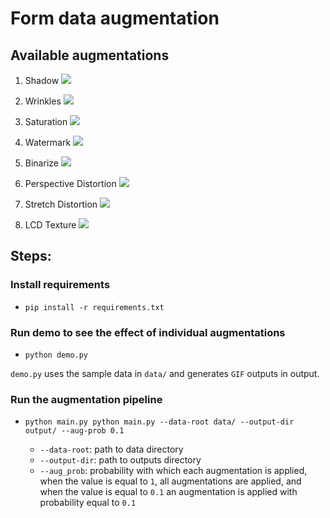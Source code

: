 # Form data augmentation

## Available augmentations
1. Shadow
![](https://github.com/gautam-aayush/form-data-augmentation/blob/main/output/shadow.gif)

2. Wrinkles
![](https://github.com/gautam-aayush/form-data-augmentation/blob/main/output/wrinkles.gif)

3. Saturation
![](https://github.com/gautam-aayush/form-data-augmentation/blob/main/output/gamma_saturation.gif)

4. Watermark
![](https://github.com/gautam-aayush/form-data-augmentation/blob/main/output/watermark.gif?raw=true)

5. Binarize
![](https://user-images.githubusercontent.com/70262751/111758313-71413b00-88c4-11eb-846e-4380ee32d606.png)

6. Perspective Distortion
![](https://github.com/gautam-aayush/form-data-augmentation/blob/main/output/perspective.gif?raw=true)

7. Stretch Distortion
![](https://github.com/gautam-aayush/form-data-augmentation/blob/main/output/stretch.gif?raw=true)

8. LCD Texture
![](https://github.com/gautam-aayush/form-data-augmentation/blob/main/output/lcd_overlay.gif?raw=true)

## Steps:

### Install requirements

* `pip install -r requirements.txt`

### Run demo to see the effect of individual augmentations
* `python demo.py`

`demo.py` uses the sample data in `data/` and generates `GIF` outputs in output.

### Run the augmentation pipeline
* `python main.py python main.py --data-root data/ --output-dir output/ --aug-prob 0.1`

    *  `--data-root`: path to data directory
    * `--output-dir`: path to outputs directory
    * `--aug_prob`: probability with which each augmentation is applied, when the value is equal to `1`, all augmentations are applied, and when the value is equal to `0.1` an augmentation is applied with probability equal to `0.1`
